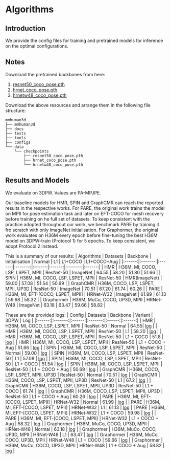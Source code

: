 # Algorithms

## Introduction

We provide the config files for training and pretrained models for inference on the optimal configurations.

## Notes

Download the pretrained backbones from here:
1. [resnet50_coco_pose.pth](https://drive.google.com/file/d/1K1K1AUxL20Grq8rsyLJ6OdZE0oXY_CNY/view?usp=sharing)
2. [hrnet_coco_pose.pth](https://drive.google.com/file/d/1Dt1eRN_YnltaDBBe0JU8f6oSfhB2pxeh/view?usp=sharing)
3. [hrnetw48_coco_pose.pth](https://drive.google.com/file/d/1Viiqq-2t-KT1DJvREvsShc-UkN6RwdSp/view?usp=sharing)



Download the above resources and arrange them in the following file structure:

```text
mmhuman3d
├── mmhuman3d
├── docs
├── tests
├── tools
├── configs
└── data
    └── checkpoints
        ├── resnet50_coco_pose.pth
        ├── hrnet_coco_pose.pth
        └── hrnetw48_coco_pose.pth

```

## Results and Models

We evaluate on 3DPW. Values are PA-MPJPE.

Our baseline models for HMR, SPIN and GraphCMR can reach the reported results in the respective works. For PARE, the original work trains the model on MPII for pose estimation task and later on EFT-COCO for mesh recovery before training on he full set of datasets. To keep consistent with the practice adopted throughout our work, we benchmark PARE by training it fro scratch with only ImageNet initialisation. For Graphormer, the original work evaluates on H36M every epoch before fine-tuning the best H36M model on 3DPW-train (Protocol 1) for 5 epochs. To keep consistent, we adopt Protocol 2 instead. 

This is a summary of our results:
| Algorithms | Datasets   | Backbone | Initialisation | Normal | L1 | L1+COCO | L1+COCO+Aug |
|:------:|:-------:|:------:|:-------:|:------:|:------:|:-------:|:------:|
| HMR | H36M, MI, COCO, LSP, LSPET, MPII | ResNet-50 | ImageNet | 64.55 | 58.20 | 51.80 | 51.66 |
| SPIN | H36M, MI, COCO, LSP, LSPET, MPII | ResNet-50 | HMR(ImageNet) | 59.00 | 57.08 | 51.54 | 50.69 |
| GraphCMR | H36M, COCO, LSP, LSPET, MPII, UP3D | ResNet-50 | ImageNet | 70.51 | 67.20 | 61.74 | 60.26 |
| PARE | H36M, MI, EFT-[COCO, LSPET, MPII] | HRNet-W32 | ImageNet | 61.99 | 61.13 | 59.98 | 58.32 |
| Graphormer | H36M, MuCo, COCO, UP3D, MPII | HRNet-W48 | ImageNet | 63.18 | 63.47 | 59.66 | 58.82 |

These are the provided logs:
| Config | Datasets   | Backbone |  Variant | 3DPW    | Log |
|:------:|:-------:|:------:|:-------:|:------:|:------:|
| HMR | H36M, MI, COCO, LSP, LSPET, MPII | ResNet-50 | Normal | 64.55| [log](https://drive.google.com/file/d/1AG7XZltGzx1dEQZvk59mx3fL-SWsNPyR/view?usp=sharing) |
| HMR | H36M, MI, COCO, LSP, LSPET, MPII | ResNet-50 | L1 | 58.20 | [log](https://drive.google.com/file/d/1rnsOXVL7rBx10NV3nt0tim5OHYav1iUi/view?usp=sharing) |
| HMR | H36M, MI, COCO, LSP, LSPET, MPII | ResNet-50 | L1 + COCO | 51.8 | [log](https://drive.google.com/file/d/1Bo1kSU6WEE3nJxOvVwmwuQJi4bigzv22/view?usp=sharing) |
| HMR | H36M, MI, COCO, LSP, LSPET, MPII | ResNet-50 | L1 + COCO + Aug | 51.66 | [log](https://drive.google.com/file/d/1Bo1kSU6WEE3nJxOvVwmwuQJi4bigzv22/view?usp=sharing) |
| SPIN | H36M, MI, COCO, LSP, LSPET, MPII | ResNet-50 | Normal | 59.00 | [log](https://drive.google.com/file/d/1mTo33VcB7N0yEKM-sWQRmRi0SFXpvxVM/view?usp=sharing) |
| SPIN | H36M, MI, COCO, LSP, LSPET, MPII | ResNet-50 | L1 | 57.08 | [log](https://drive.google.com/file/d/1OecAPxOKGqylELkcRx0TAbcsWgd57Zpm/view?usp=sharing) |
| SPIN | H36M, MI, COCO, LSP, LSPET, MPII | ResNet-50 | L1 + COCO | 51.54 | [log](https://drive.google.com/file/d/13su1hD6qEgsIlsLicLul0i9imSenuWER/view?usp=sharing) |
| SPIN | H36M, MI, COCO, LSP, LSPET, MPII | ResNet-50 | L1 + COCO + Aug | 50.69 | [log](https://drive.google.com/file/d/1vY3_XGaa7p19ttYiSoPtYPSs0waMQnOp/view?usp=sharing) |
| GraphCMR | H36M, COCO, LSP, LSPET, MPII, UP3D | ResNet-50 | Normal | 70.51 | [log](https://drive.google.com/file/d/1TSpMR4zlGWkksopNNIN20v7Y0YDg4lp1/view?usp=sharing) |
| GraphCMR | H36M, COCO, LSP, LSPET, MPII, UP3D | ResNet-50 | L1 | 67.2 | [log](https://drive.google.com/file/d/1DrmUF4DK_-G-3wFiWteo16hvwpmYG_Ow/view?usp=sharing) |
| GraphCMR | H36M, COCO, LSP, LSPET, MPII, UP3D | ResNet-50 | L1 + COCO | 61.74 | [log](https://drive.google.com/file/d/1DrmUF4DK_-G-3wFiWteo16hvwpmYG_Ow/view?usp=sharing) |
| GraphCMR | H36M, COCO, LSP, LSPET, MPII, UP3D | ResNet-50 | L1 + COCO + Aug | 60.26 | [log](https://drive.google.com/file/d/1P6gvswzZ2VNfPP29J1QIl3WVhaGT4ASB/view?usp=sharing) |
| PARE | H36M, MI, EFT-[COCO, LSPET, MPII] | HRNet-W32 | Normal | 61.99 | [log](https://drive.google.com/file/d/1MEG7FjIeGc_gXNnPBL0sqhptH13S10zH/view?usp=sharing) |
| PARE | H36M, MI, EFT-[COCO, LSPET, MPII] | HRNet-W32 | L1 | 61.13 | [log](https://drive.google.com/file/d/1Zd11y2IOhvBMxoS0fFOgOUM2JjDwDYRE/view?usp=sharing) |
| PARE | H36M, MI, EFT-[COCO, LSPET, MPII] | HRNet-W32 | L1 + COCO | 59.98 | [log](https://drive.google.com/file/d/1cDtmOFa8l1HAzJIjgoXlJrjAcdVMTlze/view?usp=sharing) |
| PARE | H36M, MI, EFT-[COCO, LSPET, MPII] | HRNet-W32 | L1 + COCO + Aug | 58.32 | [log](https://drive.google.com/file/d/15cezt0ZZllaP-uzI1ZGh-U9PeN_AwIyb/view?usp=sharing) |
| Graphormer | H36M, MuCo, COCO, UP3D, MPII | HRNet-W48  | Normal | 63.18 | [log](https://drive.google.com/file/d/1wRyd5fEn07QP7BonMnFOIT4nk7gWon40/view?usp=sharing) |
| Graphormer | H36M, MuCo, COCO, UP3D, MPII | HRNet-W48  | L1 | 63.47 | [log](https://drive.google.com/file/d/1bjYl4JIE1l2KAo-HDo2cZjPxFoOvJjgk/view?usp=sharing) |
| Graphormer | H36M, MuCo, COCO, UP3D, MPII | HRNet-W48  | L1 + COCO | 59.66 | [log](https://drive.google.com/file/d/1WWqr9ruRHP-3I-81dcdCWS57tLvtUeoh/view?usp=sharing) |
| Graphormer | H36M, MuCo, COCO, UP3D, MPII | HRNet-W48  | L1 + COCO + Aug | 58.82 | [log](https://drive.google.com/file/d/10_smiIdZUip1CBH6Mr66qVifxvPIxIgC/view?usp=sharing) |
